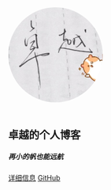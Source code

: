 <!-- _coverpage.md --> 

<img src="images/logo.jpg" alt="logo" style="border-radius: 50%;zoom:30%;" /> 



</br>

</br>

##  卓越的个人博客 

##### 再小的帆也能远航

[详细信息](#headline) [GitHub](https://github.com/9486983)